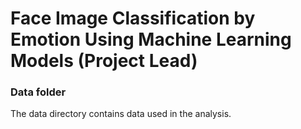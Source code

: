 # Face Image Classification by Emotion Using Machine Learning Models (Project Lead)

### Data folder

The data directory contains data used in the analysis.

